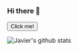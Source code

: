 ### Hi there 👋
<button>Click me!</button>

<!--
**javier-a-agustin/javier-a-agustin** is a ✨ _special_ ✨ repository because its `README.md` (this file) appears on your GitHub profile.



Here are some ideas to get you started:

- 🔭 I’m currently working on ...
- 🌱 I’m currently learning ...
- 👯 I’m looking to collaborate on ...
- 🤔 I’m looking for help with ...
- 💬 Ask me about ...
- 📫 How to reach me: ...
- 😄 Pronouns: ...
- ⚡ Fun fact: ...
-->
![Javier's github stats](https://github-readme-stats.vercel.app/api?username=javier-a-agustin&show_icons=true&theme=nightowl)
